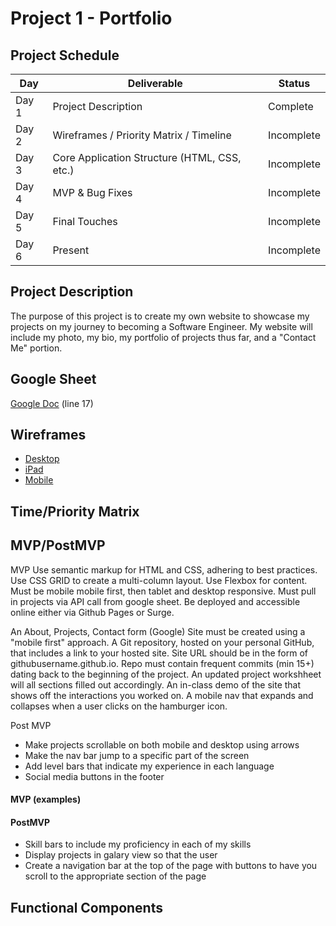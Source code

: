 # Project 1 - Portfolio

## Project Schedule

|  Day | Deliverable | Status
|---|---| ---|
|Day 1| Project Description | Complete
|Day 2| Wireframes / Priority Matrix / Timeline | Incomplete
|Day 3| Core Application Structure (HTML, CSS, etc.) | Incomplete
|Day 4| MVP & Bug Fixes | Incomplete
|Day 5| Final Touches | Incomplete
|Day 6| Present | Incomplete

## Project Description
The purpose of this project is to create my own website to showcase my projects on my journey to becoming a Software Engineer. My website will include my photo, my bio, my portfolio of projects thus far, and a "Contact Me" portion. 

## Google Sheet
[Google Doc](https://docs.google.com/spreadsheets/d/1V1M3Eq1NXH2PNmeTlVviRhEjX9kenq769Vo2P5mMtro/edit#gid=0) (line 17)

## Wireframes
- [Desktop](https://res.cloudinary.com/ds7vqqwb8/image/upload/v1594515015/Project%201%20-%20Portfolio/Desktop_v6x5r0.png)
- [iPad](https://res.cloudinary.com/ds7vqqwb8/image/upload/v1594515015/Project%201%20-%20Portfolio/iPad_g0aigm.png)
- [Mobile](https://res.cloudinary.com/ds7vqqwb8/image/upload/v1594515015/Project%201%20-%20Portfolio/iPad_g0aigm.png)

## Time/Priority Matrix 


## MVP/PostMVP

MVP
Use semantic markup for HTML and CSS, adhering to best practices.
Use CSS GRID to create a multi-column layout.
Use Flexbox for content.
Must be mobile mobile first, then tablet and desktop responsive.
Must pull in projects via API call from google sheet.
Be deployed and accessible online either via Github Pages or Surge.

An About, Projects, Contact form (Google)
Site must be created using a "mobile first" approach.
A Git repository, hosted on your personal GitHub, that includes a link to your hosted site. Site URL should be in the form of githubusername.github.io.
Repo must contain frequent commits (min 15+) dating back to the beginning of the project.
An updated project workshheet will all sections filled out accordingly.
An in-class demo of the site that shows off the interactions you worked on.
A mobile nav that expands and collapses when a user clicks on the hamburger icon.

Post MVP
- Make projects scrollable on both mobile and desktop using arrows
- Make the nav bar jump to a specific part of the screen
- Add level bars that indicate my experience in each language
- Social media buttons in the footer

#### MVP (examples)

#### PostMVP
- Skill bars to include my proficiency in each of my skills
- Display projects in galary view so that the user 
- Create a navigation bar at the top of the page with buttons to have you scroll to the appropriate section of the page

## Functional Components

